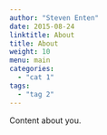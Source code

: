 ```yaml
---
author: "Steven Enten"
date: 2015-08-24
linktitle: About
title: About
weight: 10
menu: main
categories:
  - "cat 1"
tags:
  - "tag 2"
---
```


Content about you.
